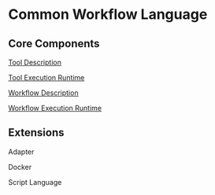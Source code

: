 Common Workflow Language
========================

## Core Components


[Tool Description](blob/master/core/tool-description.md)

[Tool Execution Runtime](blob/master/core/tool-runtime-environment.md)

[Workflow Description](blob/master/core/workflow-description.md)

[Workflow Execution Runtime](blob/master/core/workflow-runtime-environment.md)


## Extensions

Adapter

Docker

Script Language



